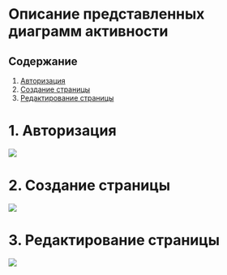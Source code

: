 # Описание представленных диаграмм активности

## Содержание  
1. [Авторизация](#1-Авторизация)
2. [Создание страницы](#2-Создание-страницы)
3. [Редактирование страницы](#3-Редактирование-страницы)

# 1. Авторизация

![](https://github.com/AnnaGavrilowa/CMS/blob/master/Documentation/UML-Diagrams/Activity/ActivitySignIn.png)

# 2. Создание страницы 

![](https://github.com/AnnaGavrilowa/CMS/blob/master/Documentation/UML-Diagrams/Activity/ActivityCreate.png)

# 3. Редактирование страницы

![](https://github.com/AnnaGavrilowa/CMS/blob/master/Documentation/UML-Diagrams/Activity/ActivityEdit.png)

